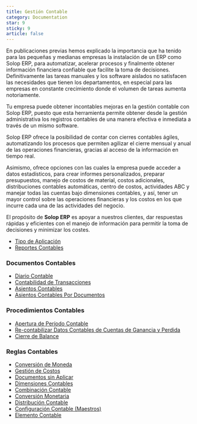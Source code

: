 ```yaml
---
title: Gestión Contable
category: Documentation
star: 9
sticky: 9
article: false
---
```


En publicaciones previas hemos explicado la importancia que ha tenido para las pequeñas y medianas empresas la instalación de un ERP como Solop ERP, para automatizar, acelerar procesos y finalmente obtener información financiera confiable que facilite la toma de decisiones. Definitivamente las tareas manuales y los software aislados no satisfacen las necesidades que tienen los departamentos, en especial para las empresas en constante crecimiento donde el volumen de tareas aumenta notoriamente.

Tu empresa puede obtener incontables mejoras en la gestión contable con Solop ERP, puesto que esta herramienta permite obtener desde la gestión administrativa los registros contables de una manera efectiva e inmediata a través de un mismo software.

Solop ERP ofrece la posibilidad de contar con cierres contables ágiles, automatizando los procesos que permiten agilizar el cierre mensual y anual de las operaciones financieras, gracias al acceso de la información en tiempo real.

Asimismo, ofrece opciones con las cuales la empresa puede acceder a datos estadísticos, para crear informes personalizados, preparar presupuestos, manejo de costos de material, costos adicionales, distribuciones contables automáticas, centro de costos, actividades ABC y manejar todas las cuentas bajo dimensiones contables, y así, tener un mayor control sobre las operaciones financieras y los costos en los que incurre cada una de las actividades del negocio.

El propósito de **Solop ERP** es apoyar a nuestros clientes, dar respuestas rápidas y eficientes con el manejo de información para permitir la toma de decisiones y minimizar los costes.

- [Tipo de Aplicación](type-application)
- [Reportes Contables](reports)

### Documentos Contables

- [Diario Contable](accounting-documents/diary)
- [Contabilidad de Transacciones](accounting-documents/accounting)
- [Asientos Contables](accounting-documents/accounting-entries)
- [Asientos Contables Por Documentos](accounting-documents/accounting-entries-bydocument)

### Procedimientos Contables

- [Apertura de Período Contable](accounting-procedures/opening)
- [Re-contabilizar Datos Contables de Cuentas de Ganancia y Perdida](accounting-procedures/revenue)
- [Cierre de Balance](balance-sheet-closing)

### Reglas Contables

- [Conversión de Moneda](accounting-rules/currency-management)
- [Gestión de Costos](accounting-rules/costs)
- [Documentos sin Aplicar](accounting-rules/document)
- [Dimensiones Contables](accounting-rules/dimensions)
- [Combinación Contable](accounting-rules/combination)
- [Conversión Monetaria](accounting-rules/conversion)
- [Distribución Contable](accounting-rules/distribution)
- [Configuración Contable (Maestros)](accounting-rules/configuration)
- [Elemento Contable](accounting-rules/element)